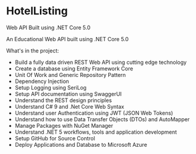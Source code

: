 # HotelListing
Web API Built using .NET Core 5.0

An Educational Web API built using .NET Core 5.0

What's in the project:

- Build a fully data driven REST Web API using cutting edge technology
- Create a database using Entity Framework Core
- Unit Of Work and Generic Repository Pattern
- Dependency Injection
- Setup Logging using SeriLog
- Setup API documentation using SwaggerUI
- Understand the REST design principles
- Understand C# 9 and .Net Core Web Syntax
- Understand user Authentication using JWT (JSON Web Tokens)
- Understand how to use Data Transfer Objects (DTOs) and AutoMapper
- Manage Packages with NuGet Manager
- Understand .NET 5 workflows, tools and application development
- Setup GitHub for Source Control
- Deploy Applications and Database to Microsoft Azure
